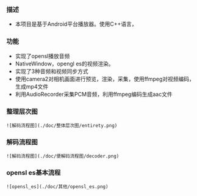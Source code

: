 ### 描述
- 本项目是基于Android平台播放器。使用C++语言，

### 功能
- 实现了opensl播放音频
- NativeWindow，opengl es的视频渲染。
- 实现了3种音频和视频同步方式
- 使用camera2对相机画面进行预览，渲染，采集，使用ffmpeg对视频编码，生成mp4文件
- 利用AudioRecorder采集PCM音频，利用ffmpeg编码生成aac文件


### 整理层次图

    ![解码流程图](./doc/整体层次图/entirety.png)


### 解码流程图

    ![解码流程图](./doc/便解码流程图/decoder.png)


### opensl es基本流程

    ![opensl_es](./doc/其他/opensl_es.png)